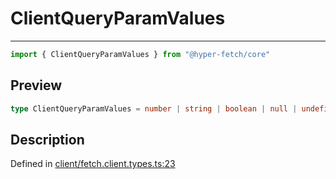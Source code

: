 

# ClientQueryParamValues

<div class="api-docs__separator" data-reactroot="">

---

</div><div class="api-docs__import" data-reactroot="">

```ts
import { ClientQueryParamValues } from "@hyper-fetch/core"
```

</div><div class="api-docs__section">

## Preview

</div><div class="api-docs__preview type single">

```ts
type ClientQueryParamValues = number | string | boolean | null | undefined;
```

</div><div class="api-docs__section">

## Description

</div><div class="api-docs__description"><span class="api-docs__do-not-parse">



</span></div><p class="api-docs__definition">

Defined in [client/fetch.client.types.ts:23](https://github.com/BetterTyped/hyper-fetch/blob/479dcad6/packages/core/src/client/fetch.client.types.ts#L23)

</p>